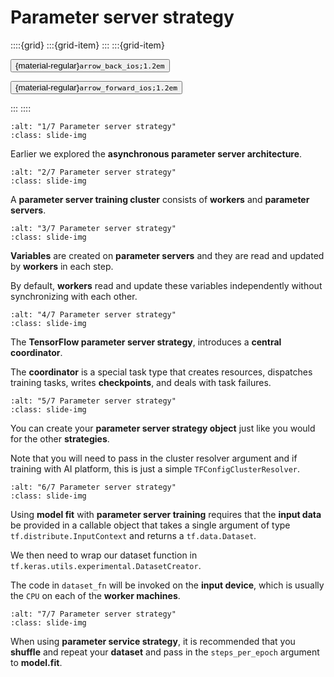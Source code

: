 # Parameter server strategy

<aside class="margin sidebar">

::::{grid}
:::{grid-item}
:::
:::{grid-item}
<div id="slide-controls" class="btn-toolbar justify-content-between">

<button id="arrow_back" class="sd-btn">{material-regular}`arrow_back_ios;1.2em`</button>

<button id="arrow_forward" class="sd-btn">{material-regular}`arrow_forward_ios;1.2em`</button>
</div>
:::
::::
</aside>
<div class="slides">
<div>

```{image} ../../../images/gcp_courses/production_ml_systems/designing_high_performance_m/parameter_server_strategy/001.jpg
:alt: "1/7 Parameter server strategy"
:class: slide-img
```
<div class="cell tag_remove-input tag_output_scroll docutils container">
<div class="cell_output docutils container">

Earlier we explored the **asynchronous parameter server architecture**.
</div>
</div>
</div>
</div>
<div class="slides">
<div>

```{image} ../../../images/gcp_courses/production_ml_systems/designing_high_performance_m/parameter_server_strategy/002.jpg
:alt: "2/7 Parameter server strategy"
:class: slide-img
```
<div class="cell tag_remove-input tag_output_scroll docutils container">
<div class="cell_output docutils container">

A **parameter server training cluster** consists of **workers** and **parameter servers**.
</div>
</div>
</div>
</div>
<div class="slides">
<div>

```{image} ../../../images/gcp_courses/production_ml_systems/designing_high_performance_m/parameter_server_strategy/003.jpg
:alt: "3/7 Parameter server strategy"
:class: slide-img
```
<div class="cell tag_remove-input tag_output_scroll docutils container">
<div class="cell_output docutils container">

**Variables** are created on **parameter servers** and they are read and updated by **workers** in each step. 

By default, **workers** read and update these variables independently without synchronizing with each other.
</div>
</div>
</div>
</div>
<div class="slides">
<div>

```{image} ../../../images/gcp_courses/production_ml_systems/designing_high_performance_m/parameter_server_strategy/004.jpg
:alt: "4/7 Parameter server strategy"
:class: slide-img
```
<div class="cell tag_remove-input tag_output_scroll docutils container">
<div class="cell_output docutils container">

The **TensorFlow parameter server strategy**, introduces a **central coordinator**. 

The **coordinator** is a special task type that creates resources, dispatches training tasks, writes **checkpoints**, and deals with task failures.
</div>
</div>
</div>
</div>
<div class="slides">
<div>

```{image} ../../../images/gcp_courses/production_ml_systems/designing_high_performance_m/parameter_server_strategy/005.jpg
:alt: "5/7 Parameter server strategy"
:class: slide-img
```
<div class="cell tag_remove-input tag_output_scroll docutils container">
<div class="cell_output docutils container">

You can create your **parameter server strategy object** just like you would for the other **strategies**. 

Note that you will need to pass in the cluster resolver argument and if training with AI platform, this is just a simple `TFConfigClusterResolver`.
</div>
</div>
</div>
</div>
<div class="slides">
<div>

```{image} ../../../images/gcp_courses/production_ml_systems/designing_high_performance_m/parameter_server_strategy/006.jpg
:alt: "6/7 Parameter server strategy"
:class: slide-img
```
<div class="cell tag_remove-input tag_output_scroll docutils container">
<div class="cell_output docutils container">

Using **model fit** with **parameter server training** requires that the **input data** be provided in a callable object that takes a single argument of type `tf.distribute.InputContext` and returns a `tf.data.Dataset`. 

We then need to wrap our dataset function in `tf.keras.utils.experimental.DatasetCreator`. 

The code in `dataset_fn` will be invoked on the **input device**, which is usually the `CPU` on each of the **worker machines**.
</div>
</div>
</div>
</div>
<div class="slides">
<div>

```{image} ../../../images/gcp_courses/production_ml_systems/designing_high_performance_m/parameter_server_strategy/007.jpg
:alt: "7/7 Parameter server strategy"
:class: slide-img
```
<div class="cell tag_remove-input tag_output_scroll docutils container">
<div class="cell_output docutils container">

When using **parameter service strategy**, it is recommended that you **shuffle** and repeat your **dataset** and pass in the `steps_per_epoch` argument to **model.fit**.
</div>
</div>
</div>
</div>
